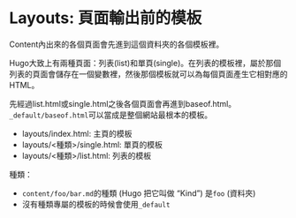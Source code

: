 # Layouts: 頁面輸出前的模板

Content內出來的各個頁面會先進到這個資料夾的各個模板裡。

Hugo大致上有兩種頁面：列表(list)和單頁(single)。在列表的模板裡，屬於那個列表的頁面會儲存在一個變數裡，然後那個模板就可以為每個頁面產生它相對應的HTML。

先經過list.html或single.html之後各個頁面會再進到baseof.html。`_default/baseof.html`可以當成是整個網站最根本的模板。

- layouts/index.html: 主頁的模板
- layouts/\<種類\>/single.html: 單頁的模板
- layouts/\<種類\>/list.html: 列表的模板

種類：

- `content/foo/bar.md`的種類 (Hugo 把它叫做 “Kind”) 是`foo` (資料夾)
- 沒有種類專屬的模板的時候會使用`_default`
